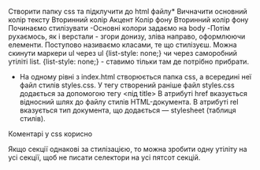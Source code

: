 Створити папку css та підклучити до html файлу\*
Вичначити основний колір тексту
Вторинний колір
Акцент
Колір фону
Вторинний колір фону
Починаємо стилізувати
-Основні колори задаємо на body
-Потім рухаємось, як і верстали - згори донизу, зліва направо, оформлюючи елементи.
Поступово називаємо класами, те що стилізуєш.
Можна скинути маркери ul через ul {list-style: none;} чи через саморобний утіліті list. {list-style: none;} - ставимо тільки там де потрібно прибрати.

- На одному рівні з index.html створюється папка css, а всередині неї файл стилів styles.css.
  У тегу <head> створений раніше файл styles.css додається за допомогою тегу <link> <під title>
  В атрибуті href вказується відносний шлях до файлу стилів HTML-документа.
  В атрибуті rel вказується тип документа, що додається — stylesheet (таблиця стилів).
  <link rel="stylesheet" href="./css/styles.css" />

Коментарі у сss корисно

Якщо секції однакові за стилізацією, то можна зробити одну утіліту на усі секції, щоб не писати селектори на усі пятсот секцій.
